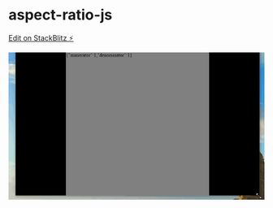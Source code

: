# aspect-ratio-js

[Edit on StackBlitz ⚡️](https://stackblitz.com/edit/aspect-ratio-js)

![demo](https://github.com/angelfraga/aspect-ratio-js/blob/master/aspect-ratio-demo.gif?raw=true)